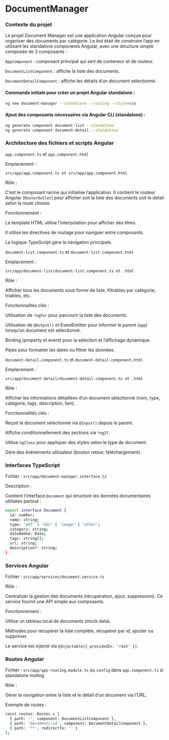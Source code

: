 # DocumentManager

### Contexte du projet

Le projet Document Manager est une application Angular conçue pour organiser des documents par catégorie. Le but était de construire l’app en utilisant les standalone components Angular, avec une structure simple composée de 3 composants :

`AppComponent` : composant principal qui sert de conteneur et de routeur.

`DocumentListComponent` : affiche la liste des documents.

`DocumentDetailComponent` : affiche les détails d’un document sélectionné.

#### Commande initiale pour créer un projet Angular standalone :

```bash
ng new document-manager --standalone --routing --style=css
```

#### Ajout des composants nécessaires via Angular CLI (standalone) :

```bash
ng generate component document-list --standalone
ng generate component document-detail --standalone
```

### Architecture des fichiers et scripts Angular

`app.component.ts` et `app.component.html`

Emplacement :

`src/app/app.component.ts et src/app/app.component.html`

Rôle :

C’est le composant racine qui initialise l’application.
Il contient le routeur Angular (`RouterOutlet`) pour afficher soit la liste des documents soit le détail selon la route choisie.

Fonctionnement :

Le template HTML utilise l’interpolation pour afficher des titres.

Il utilise les directives de routage pour naviguer entre composants.

La logique TypeScript gère la navigation principale.

`document-list.component.ts` et `document-list.component.html`

Emplacement :

`src/app/document-list/document-list.component.ts et .html`

Rôle :

Afficher tous les documents sous forme de liste, filtrables par catégorie, triables, etc.

Fonctionnalités clés :

Utilisation de `*ngFor` pour parcourir la liste des documents.

Utilisation de `@Output()` et EventEmitter pour informer le parent (`app`) lorsqu’un document est sélectionné.

Binding (property et event) pour la sélection et l’affichage dynamique.

Pipes pour formatter les dates ou filtrer les données.



`document-detail.component.ts` et `document-detail.component.html`

Emplacement :

`src/app/document-detail/document-detail.component.ts et .html`

Rôle :

Afficher les informations détaillées d’un document sélectionné (nom, type, catégorie, tags, description, lien).

Fonctionnalités clés :

Reçoit le document sélectionné via `@Input()` depuis le parent.

Affiche conditionnellement des sections via `*ngIf`.

Utilise `ngClass` pour appliquer des styles selon le type de document.

Gère des événements utilisateur (bouton retour, téléchargement).

### Interfaces TypeScript

Fichier : `src/app/document-manager.interface.ts`

Description :

Contient l’interface `Document` qui structure les données documentaires utilisées partout :


```bash
export interface Document {
  id: number;
  name: string;
  type: 'pdf' | 'doc' | 'image' | 'other';
  category: string;
  dateAdded: Date;
  tags: string[];
  url: string;
  description?: string;
}
```


### Services Angular

Fichier : `src/app/services/document.service.ts`

Rôle :

Centraliser la gestion des documents (récupération, ajout, suppression).
Ce service fournit une API simple aux composants.

Fonctionnement :

Utilise un tableau local de documents (mock data).

Méthodes pour récupérer la liste complète, récupérer par id, ajouter ou supprimer.

Le service est injecté via `@Injectable({ providedIn: 'root' })`.


### Routes Angular

Fichier : `src/app/app-routing.module.ts` ou `config` dans `app.component.ts` si standalone routing

Rôle :

Gérer la navigation entre la liste et le détail d’un document via l’URL.

Exemple de routes :

```bash
const routes: Routes = [
  { path: '', component: DocumentListComponent },
  { path: 'document/:id', component: DocumentDetailComponent },
  { path: '**', redirectTo: '' }
];
```